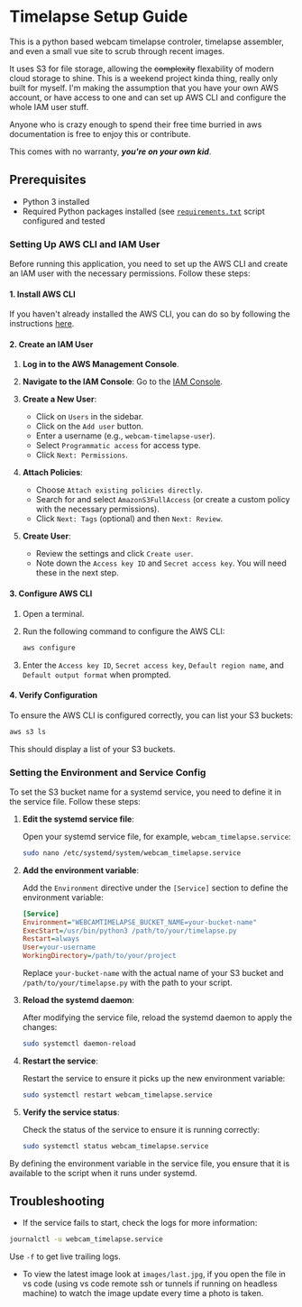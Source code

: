 # Timelapse Setup Guide

This is a python based webcam timelapse controler, timelapse assembler, and even a small vue site to scrub through recent images. 

It uses S3 for file storage, allowing the ~~complexity~~ flexability of modern cloud storage to shine. This is a weekend project kinda thing, really only built for myself. I'm making the assumption that you have your own AWS account, or have access to one and can set up AWS CLI and configure the whole IAM user stuff. 

Anyone who is crazy enough to spend their free time burried in aws documentation is free to enjoy this or contribute.  

This comes with no warranty, ***you're on your own kid***. 

## Prerequisites

- Python 3 installed
- Required Python packages installed (see [`requirements.txt`](requirements.txt) script configured and tested

### Setting Up AWS CLI and IAM User

Before running this application, you need to set up the AWS CLI and create an IAM user with the necessary permissions. Follow these steps:

#### 1. Install AWS CLI

If you haven't already installed the AWS CLI, you can do so by following the instructions [here](https://docs.aws.amazon.com/cli/latest/userguide/install-cliv2.html).

#### 2. Create an IAM User

1. **Log in to the AWS Management Console**.
2. **Navigate to the IAM Console**: Go to the [IAM Console](https://console.aws.amazon.com/iam/).
3. **Create a New User**:
   - Click on `Users` in the sidebar.
   - Click on the `Add user` button.
   - Enter a username (e.g., `webcam-timelapse-user`).
   - Select `Programmatic access` for access type.
   - Click `Next: Permissions`.

4. **Attach Policies**:
   - Choose `Attach existing policies directly`.
   - Search for and select `AmazonS3FullAccess` (or create a custom policy with the necessary permissions).
   - Click `Next: Tags` (optional) and then `Next: Review`.

5. **Create User**:
   - Review the settings and click `Create user`.
   - Note down the `Access key ID` and `Secret access key`. You will need these in the next step.

#### 3. Configure AWS CLI

1. Open a terminal.
2. Run the following command to configure the AWS CLI:

   ```sh
   aws configure
   ```

3. Enter the `Access key ID`, `Secret access key`, `Default region name`, and `Default output format` when prompted.

#### 4. Verify Configuration

To ensure the AWS CLI is configured correctly, you can list your S3 buckets:

```sh
aws s3 ls
```

This should display a list of your S3 buckets.


### Setting the Environment and Service Config

To set the S3 bucket name for a systemd service, you need to define it in the service file. Follow these steps:

1. **Edit the systemd service file**:

   Open your systemd service file, for example, `webcam_timelapse.service`:

   ```sh
   sudo nano /etc/systemd/system/webcam_timelapse.service
   ```

2. **Add the environment variable**:

   Add the `Environment` directive under the `[Service]` section to define the environment variable:

   ```ini
   [Service]
   Environment="WEBCAMTIMELAPSE_BUCKET_NAME=your-bucket-name"
   ExecStart=/usr/bin/python3 /path/to/your/timelapse.py
   Restart=always
   User=your-username
   WorkingDirectory=/path/to/your/project
   ```

   Replace `your-bucket-name` with the actual name of your S3 bucket and `/path/to/your/timelapse.py` with the path to your script.

3. **Reload the systemd daemon**:

   After modifying the service file, reload the systemd daemon to apply the changes:

   ```sh
   sudo systemctl daemon-reload
   ```

4. **Restart the service**:

   Restart the service to ensure it picks up the new environment variable:

   ```sh
   sudo systemctl restart webcam_timelapse.service
   ```

5. **Verify the service status**:

   Check the status of the service to ensure it is running correctly:

   ```sh
   sudo systemctl status webcam_timelapse.service
   ```

By defining the environment variable in the service file, you ensure that it is available to the script when it runs under systemd.

## Troubleshooting

- If the service fails to start, check the logs for more information:

```sh
journalctl -u webcam_timelapse.service
```
Use `-f` to get live trailing logs. 

- To view the latest image look at `images/last.jpg`, if you open the file in vs code (using vs code remote ssh or tunnels if running on headless machine) to watch the image update every time a photo is taken.